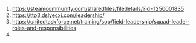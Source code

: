 1. https://steamcommunity.com/sharedfiles/filedetails/?id=1250001835
2. https://ttp3.dslyecxi.com/leadership/
3. https://unitedtaskforce.net/training/sop/field-leadership/squad-leader-roles-and-responsibilities
4. 